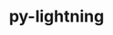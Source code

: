 ---
title: "py-lightning"
layout: cache
categories: [package, develop-2024-05-19]
meta: {"versions": ["2.2.3"], "compilers": ["apple-clang@=15.0.0", "gcc@=11.4.0"], "oss": ["ubuntu22.04", "ventura"], "platforms": ["darwin", "linux"], "targets": ["aarch64", "x86_64_v3"], "stacks": ["ml-darwin-aarch64-mps", "ml-linux-x86_64-cpu", "ml-linux-x86_64-cuda", "root"], "num_specs": 6, "num_specs_by_stack": {"root": 6, "ml-darwin-aarch64-mps": 2, "ml-linux-x86_64-cuda": 2, "ml-linux-x86_64-cpu": 2}}
spec_details: [{"hash": "usdhv7i4stmg5teagwdq7ei34pugdddt", "compiler": "apple-clang@=15.0.0", "versions": ["2.2.3"], "os": "ventura", "platform": "darwin", "target": "aarch64", "variants": ["build_system=python_pip"], "stacks": ["root", "ml-darwin-aarch64-mps"], "size": "-", "tarball": "https://binaries.spack.io/releases/develop-2024-05-19/build_cache/darwin-ventura-aarch64/apple-clang-15.0.0/py-lightning-2.2.3/darwin-ventura-aarch64-apple-clang-15.0.0-py-lightning-2.2.3-usdhv7i4stmg5teagwdq7ei34pugdddt.spack"}, {"hash": "vkp2ns6f7kimsoyh2kojllrn4ozue3po", "compiler": "apple-clang@=15.0.0", "versions": ["2.2.3"], "os": "ventura", "platform": "darwin", "target": "aarch64", "variants": ["build_system=python_pip"], "stacks": ["root", "ml-darwin-aarch64-mps"], "size": "-", "tarball": "https://binaries.spack.io/releases/develop-2024-05-19/build_cache/darwin-ventura-aarch64/apple-clang-15.0.0/py-lightning-2.2.3/darwin-ventura-aarch64-apple-clang-15.0.0-py-lightning-2.2.3-vkp2ns6f7kimsoyh2kojllrn4ozue3po.spack"}, {"hash": "hl5qum3c753ikjpneeqcb3qbfyzt4by3", "compiler": "gcc@=11.4.0", "versions": ["2.2.3"], "os": "ubuntu22.04", "platform": "linux", "target": "x86_64_v3", "variants": ["build_system=python_pip"], "stacks": ["ml-linux-x86_64-cuda", "root"], "size": "-", "tarball": "https://binaries.spack.io/releases/develop-2024-05-19/build_cache/linux-ubuntu22.04-x86_64_v3/gcc-11.4.0/py-lightning-2.2.3/linux-ubuntu22.04-x86_64_v3-gcc-11.4.0-py-lightning-2.2.3-hl5qum3c753ikjpneeqcb3qbfyzt4by3.spack"}, {"hash": "3dpzr6qswc5bpnwjkz4qcambz3dyldfy", "compiler": "gcc@=11.4.0", "versions": ["2.2.3"], "os": "ubuntu22.04", "platform": "linux", "target": "x86_64_v3", "variants": ["build_system=python_pip"], "stacks": ["ml-linux-x86_64-cpu", "root"], "size": "-", "tarball": "https://binaries.spack.io/releases/develop-2024-05-19/build_cache/linux-ubuntu22.04-x86_64_v3/gcc-11.4.0/py-lightning-2.2.3/linux-ubuntu22.04-x86_64_v3-gcc-11.4.0-py-lightning-2.2.3-3dpzr6qswc5bpnwjkz4qcambz3dyldfy.spack"}, {"hash": "6hxbnvklhbk5mnzbg42xfdeboidhlmgb", "compiler": "gcc@=11.4.0", "versions": ["2.2.3"], "os": "ubuntu22.04", "platform": "linux", "target": "x86_64_v3", "variants": ["build_system=python_pip"], "stacks": ["ml-linux-x86_64-cuda", "root"], "size": "-", "tarball": "https://binaries.spack.io/releases/develop-2024-05-19/build_cache/linux-ubuntu22.04-x86_64_v3/gcc-11.4.0/py-lightning-2.2.3/linux-ubuntu22.04-x86_64_v3-gcc-11.4.0-py-lightning-2.2.3-6hxbnvklhbk5mnzbg42xfdeboidhlmgb.spack"}, {"hash": "faz3nvjwparkg5grawbtywy3cdpbat2t", "compiler": "gcc@=11.4.0", "versions": ["2.2.3"], "os": "ubuntu22.04", "platform": "linux", "target": "x86_64_v3", "variants": ["build_system=python_pip"], "stacks": ["ml-linux-x86_64-cpu", "root"], "size": "-", "tarball": "https://binaries.spack.io/releases/develop-2024-05-19/build_cache/linux-ubuntu22.04-x86_64_v3/gcc-11.4.0/py-lightning-2.2.3/linux-ubuntu22.04-x86_64_v3-gcc-11.4.0-py-lightning-2.2.3-faz3nvjwparkg5grawbtywy3cdpbat2t.spack"}]
---